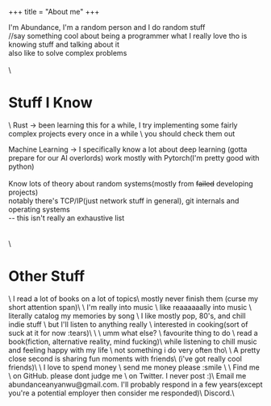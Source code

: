 +++
title = "About me"
+++

I'm Abundance, I'm a random person and I do random stuff \
//say something cool about being a programmer
what I really love tho is knowing stuff and talking about it \
also like to solve complex problems \
\
\

<h1>Stuff I Know</h1> \
Rust -> been learning this for a while, I try implementing some fairly complex projects every once in a while \
you should check them out 

Machine Learning -> I specifically know a lot about deep learning (gotta prepare for our AI overlords)
work mostly with Pytorch(I'm pretty good with python) \
\
Know lots of theory about random systems(mostly from ~~failed~~ developing projects) \
notably there's TCP/IP(just network stuff in general), git internals and operating systems\
-- this isn't really an exhaustive list\
\
\
\
<h1>Other Stuff</h1>\
I read a lot of books on a lot of topics\
mostly never finish them (curse my short attention span)\
\
I'm really into music \
like reaaaaaally into music \
literally catalog my memories by song \
I like mostly pop, 80's, and chill indie stuff \
but I'll listen to anything really \
interested in cooking(sort of suck at it for now :tears)\
\
\
umm what else? \
favourite thing to do \
read a book(fiction, alternative reality, mind fucking)\
while listening to chill music and feeling happy with my life \
not something i do very often tho\
\
A pretty close second is sharing fun moments with friends\
(i've got really cool friends)\
\
I love to spend money \
send me money please :smile
\
\
Find me \
on GitHub. please dont judge me \
on Twitter. I never post :)\
Email me abundanceanyanwu@gmail.com. I'll probably respond in a few years(except you're a potential employer 
then consider me responded)\
Discord.\
